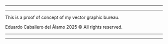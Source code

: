 --------------------------------------------------------------------
--------------------------------------------------------------------

This is a proof of concept of my vector graphic bureau.

Eduardo Caballero del Álamo 2025 © All rights reserved. 


--------------------------------------------------------------------
--------------------------------------------------------------------
